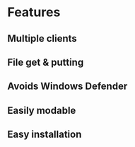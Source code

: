 # Features
## Multiple clients
## File get & putting
## Avoids Windows Defender
## Easily modable
## Easy installation
